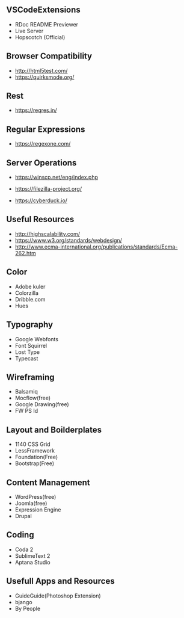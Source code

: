 ## VSCodeExtensions
- RDoc README Previewer
- Live Server
- Hopscotch (Official)

## Browser Compatibility
- http://html5test.com/
- https://quirksmode.org/

## Rest
- https://reqres.in/

## Regular Expressions
- https://regexone.com/

## Server Operations
- https://winscp.net/eng/index.php
- https://filezilla-project.org/

- https://cyberduck.io/


## Useful Resources
- http://highscalability.com/
- https://www.w3.org/standards/webdesign/
- http://www.ecma-international.org/publications/standards/Ecma-262.htm

## Color
- Adobe kuler
- Colorzilla
- Dribble.com
- Hues

## Typography
- Google Webfonts
- Font Squirrel
- Lost Type
- Typecast

## Wireframing
- Balsamiq
- Mocflow(free)
- Google Drawing(free)
- FW PS Id

## Layout and Boilderplates
- 1140 CSS Grid
- LessFramework
- Foundation(Free)
- Bootstrap(Free)

## Content Management
- WordPress(free)
- Joomla(free)
- Expression Engine
- Drupal

## Coding
- Coda 2
- SublimeText 2
- Aptana Studio

## Usefull Apps and Resources
- GuideGuide(Photoshop Extension)
- bjango
- By People
